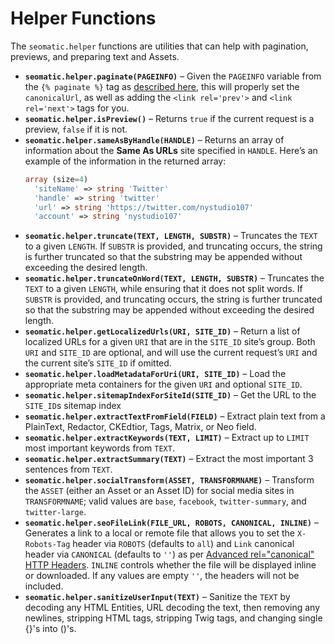 # Helper Functions

The `seomatic.helper` functions are utilities that can help with pagination, previews, and preparing text and Assets.

* **`seomatic.helper.paginate(PAGEINFO)`** – Given the `PAGEINFO` variable from the `{% paginate %}` tag as [described here](https://craftcms.com/docs/3.x/dev/tags.html#paginate), this will properly set the `canonicalUrl`, as well as adding the `<link rel='prev'>` and `<link rel='next'>` tags for you.
* **`seomatic.helper.isPreview()`** – Returns `true` if the current request is a preview, `false` if it is not.
* **`seomatic.helper.sameAsByHandle(HANDLE)`** – Returns an array of information about the **Same As URLs** site specified in `HANDLE`. Here’s an example of the information in the returned array:
  ```php
  array (size=4)
    'siteName' => string 'Twitter'
    'handle' => string 'twitter'
    'url' => string 'https://twitter.com/nystudio107'
    'account' => string 'nystudio107'
  ```
* **`seomatic.helper.truncate(TEXT, LENGTH, SUBSTR)`** – Truncates the `TEXT` to a given `LENGTH`. If `SUBSTR` is provided, and truncating occurs, the string is further truncated so that the substring may be appended without exceeding the desired length.
* **`seomatic.helper.truncateOnWord(TEXT, LENGTH, SUBSTR)`** – Truncates the `TEXT` to a given `LENGTH`, while ensuring that it does not split words. If `SUBSTR` is provided, and truncating occurs, the string is further truncated so that the substring may be appended without exceeding the desired length.
* **`seomatic.helper.getLocalizedUrls(URI, SITE_ID)`** – Return a list of localized URLs for a given `URI` that are in the `SITE_ID` site’s group. Both `URI` and `SITE_ID` are optional, and will use the current request’s `URI` and the current site’s `SITE_ID` if omitted.
* **`seomatic.helper.loadMetadataForUri(URI, SITE_ID)`** – Load the appropriate meta containers for the given `URI` and optional `SITE_ID`.
* **`seomatic.helper.sitemapIndexForSiteId(SITE_ID)`** – Get the URL to the `SITE_ID`s sitemap index
* **`seomatic.helper.extractTextFromField(FIELD)`** – Extract plain text from a PlainText, Redactor, CKEdtior, Tags, Matrix, or Neo field.
* **`seomatic.helper.extractKeywords(TEXT, LIMIT)`** – Extract up to `LIMIT` most important keywords from `TEXT`.
* **`seomatic.helper.extractSummary(TEXT)`** – Extract the most important 3 sentences from `TEXT`.
* **`seomatic.helper.socialTransform(ASSET, TRANSFORMNAME)`** – Transform the `ASSET` (either an Asset or an Asset ID) for social media sites in `TRANSFORMNAME`; valid values are `base`, `facebook`, `twitter-summary`, and `twitter-large`.
* **`seomatic.helper.seoFileLink(FILE_URL, ROBOTS, CANONICAL, INLINE)`** – Generates a link to a local or remote file that allows you to set the `X-Robots-Tag` header via `ROBOTS` (defaults to `all`) and `Link` canonical header via `CANONICAL` (defaults to `''`) as per [Advanced rel="canonical" HTTP Headers](https://moz.com/blog/how-to-advanced-relcanonical-http-headers). `INLINE` controls whether the file will be displayed inline or downloaded. If any values are empty `''`, the headers will not be included.
* **`seomatic.helper.sanitizeUserInput(TEXT)`** – Sanitize the `TEXT` by decoding any HTML Entities, URL decoding the text, then removing any newlines, stripping HTML tags, stripping Twig tags, and changing single {}'s into ()'s.
